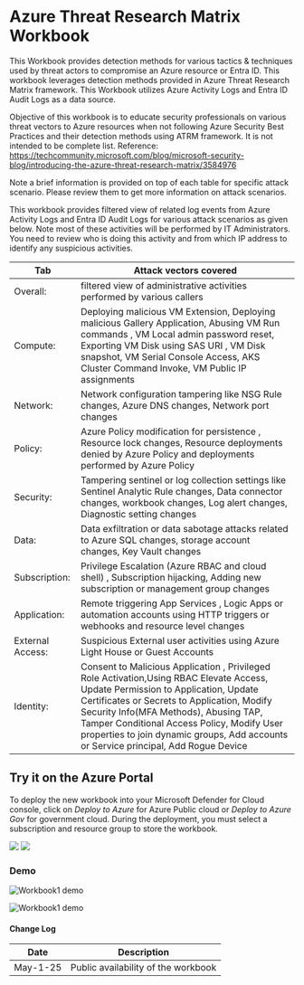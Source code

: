 # Azure Threat Research Matrix Workbook

This Workbook provides detection methods for various tactics & techniques used by threat actors to compromise an Azure resource or Entra ID. This workbook leverages detection methods provided in Azure Threat Research Matrix framework. This Workbook utilizes Azure Activity Logs and Entra ID Audit Logs as a data source. 

Objective of this workbook is to educate security professionals on various threat vectors to Azure resources when not following Azure Security Best Practices and their detection methods using ATRM framework. It is not intended to be complete list. Reference: https://techcommunity.microsoft.com/blog/microsoft-security-blog/introducing-the-azure-threat-research-matrix/3584976

Note a brief information is provided on top of each table for specific attack scenario. Please review them to get more information on attack scenarios.

This workbook provides filtered view of related log events from Azure Activity Logs and Entra ID Audit Logs for various attack scenarios as given below. Note most of these activities will be performed by IT Administrators. You need to review who is doing  this activity and from which IP address to identify any suspicious activities.  

|Tab|Attack vectors covered |
|---|---|
|Overall:| filtered view of administrative activities performed by various callers|
|Compute:|  Deploying malicious VM Extension, Deploying malicious Gallery Application,  Abusing VM Run commands , VM Local admin password reset, Exporting VM Disk using SAS URI , VM Disk snapshot, VM Serial Console Access,  AKS Cluster Command Invoke, VM Public IP assignments |
|Network:| Network configuration tampering like NSG Rule changes, Azure DNS changes, Network port changes |
|Policy:|  Azure Policy modification for persistence , Resource lock changes, Resource deployments denied by Azure Policy and deployments performed by Azure Policy|
|Security:| Tampering sentinel or log collection settings like  Sentinel Analytic Rule changes, Data connector changes, workbook changes, Log alert changes, Diagnostic setting changes|
|Data:| Data exfiltration or data sabotage attacks related to Azure SQL changes, storage account changes, Key Vault changes|
|Subscription:| Privilege Escalation (Azure RBAC and cloud shell) , Subscription hijacking, Adding new subscription or management group changes|
|Application:| Remote triggering App Services , Logic Apps or automation accounts using HTTP triggers or webhooks and resource level changes|
|External Access:| Suspicious External user activities using Azure Light House or Guest Accounts|
|Identity:| Consent to Malicious Application , Privileged Role Activation,Using RBAC Elevate Access, Update Permission to Application, Update Certificates or Secrets to Application, Modify Security Info(MFA Methods), Abusing TAP, Tamper Conditional Access Policy, Modify User properties to join dynamic groups, Add accounts or Service principal, Add Rogue Device |


## Try it on the Azure Portal

To deploy the new workbook into your Microsoft Defender for Cloud console, click on *Deploy to Azure* for Azure Public cloud or *Deploy to Azure Gov* for government cloud.
During the deployment, you must select a subscription and resource group to store the workbook. 

<a href="https://portal.azure.com/#create/Microsoft.Template/uri/https%3A%2F%2Fraw.githubusercontent.com%2FITSec365%2FWorkbooks%2Fmain%2FAzureThreatResearchMatrixWorkbook%2FAzureThreatResearchMatrixWorkbook.json" target="_blank"><img src="https://aka.ms/deploytoazurebutton"/></a>
<a href="https://portal.azure.us/#create/Microsoft.Template/uri/https%3A%2F%2Fraw.githubusercontent.com%2FITSec365%2FWorkbooks%2Fmain%2FAzureThreatResearchMatrixWorkbook%2FAzureThreatResearchMatrixWorkbook.json" target="_blank"><img src="https://aka.ms/deploytoazuregovbutton"/></a>

### Demo
![Workbook1 demo](./identity.GIF)

![Workbook1 demo](./part3.GIF)

#### Change Log 

|Date|Description|
|---|---|
|May-1-25| Public availability of the workbook| 
